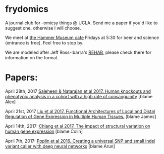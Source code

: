 # frydomics
A journal club for -omicsy things @ UCLA. Send me a paper if you'd like to suggest one, otherwise I will choose. 

We meet at [the Hammer Museum cafe](https://hammer.ucla.edu/ammo/) Fridays at 5:30 for beer and science (entrance is free). Feel free to stop by.

We are modeled after Jeff Ross-Ibarra's [REHAB](http://www.rilab.org/rehab.html), please check there for information on the format. 

# Papers:

April 28th, 2017 [Saleheen & Natarajan et al 2017. Human knockouts and phenotypic analysis in a cohort with a high rate of consanguinity](https://www.nature.com/nature/journal/v544/n7649/full/nature22034.html) [blame Alex]

April 21st, 2017 [Liu et al 2017. Functional Architectures of Local and Distal Regulation of Gene Expression in Multiple Human Tissues.](https://www.ncbi.nlm.nih.gov/pubmed/28343628) [blame James]

April 14th, 2017: [Chiang et al 2017. The impact of structural variation on human gene expression](http://www.nature.com/ng/journal/vaop/ncurrent/full/ng.3834.html) [blame Colin]

April 7th, 2017: [Poplin et al 2016. Creating a universal SNP and small indel variant caller with deep neural networks](http://biorxiv.org/content/early/2016/12/21/092890) [blame Arun]
